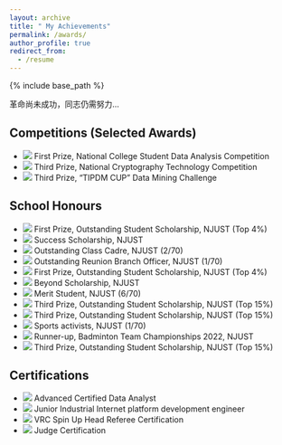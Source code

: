 ```yaml
---
layout: archive
title: " My Achievements"
permalink: /awards/
author_profile: true
redirect_from:
  - /resume
---
```


{% include base_path %}

革命尚未成功，同志仍需努力...

Competitions (Selected Awards)
---
* ![](https://img.shields.io/badge/Dec.%202023-Online-blue) First Prize, National College Student Data Analysis Competition
* ![](https://img.shields.io/badge/Nov.%202023-Urumqi,%20China-blue) Third Prize, National Cryptography Technology Competition
* ![](https://img.shields.io/badge/Jun.%202023-Online-blue) Third Prize, “TIPDM CUP” Data Mining Challenge


School Honours
---
* ![](https://img.shields.io/badge/Sep.%202024-FF0000) First Prize, Outstanding Student Scholarship, NJUST (Top 4%)
* ![](https://img.shields.io/badge/Sep.%202024-FF0000) Success Scholarship, NJUST
* ![](https://img.shields.io/badge/Sep.%202024-FF0000) Outstanding Class Cadre, NJUST (2/70)
* ![](https://img.shields.io/badge/Apr.%202024-FF0000) Outstanding Reunion Branch Officer, NJUST (1/70)
* ![](https://img.shields.io/badge/Mar.%202024-FF0000) First Prize, Outstanding Student Scholarship, NJUST (Top 4%)
* ![](https://img.shields.io/badge/Mar.%202024-FF0000) Beyond Scholarship, NJUST
* ![](https://img.shields.io/badge/Nov.%202023-FF0000) Merit Student, NJUST (6/70)
* ![](https://img.shields.io/badge/Sep.%202023-FF0000) Third Prize, Outstanding Student Scholarship, NJUST (Top 15%)
* ![](https://img.shields.io/badge/Mar.%202023-FF0000) Third Prize, Outstanding Student Scholarship, NJUST (Top 15%)
* ![](https://img.shields.io/badge/Nov.%202022-FF0000) Sports activists, NJUST (1/70)
* ![](https://img.shields.io/badge/Nov.%202022-FF0000) Runner-up, Badminton Team Championships 2022, NJUST
* ![](https://img.shields.io/badge/Sep.%202022-FF0000) Third Prize, Outstanding Student Scholarship, NJUST (Top 15%)


Certifications
---
* ![](https://img.shields.io/badge/Feb.%202024-China%20Financial%20Analysis%20Institute-blue) Advanced Certified Data Analyst
* ![](https://img.shields.io/badge/Jun.%202023-Talent%20Exchange%20Centre%20of%20MIIT-blue) Junior Industrial Internet platform development engineer
* ![](https://img.shields.io/badge/Apr.%202023-REC%20Foundation-blue) VRC Spin Up Head Referee Certification
* ![](https://img.shields.io/badge/Apr.%202023-REC%20Foundation-blue) Judge Certification
